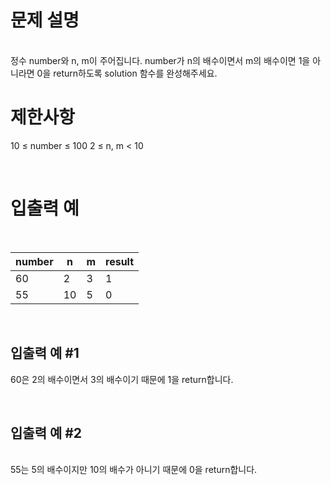 # 문제 설명

<br>
정수 number와 n, m이 주어집니다. number가 n의 배수이면서 m의 배수이면 1을 아니라면 0을 return하도록 solution 함수를 완성해주세요.

<br>

# 제한사항

10 ≤ number ≤ 100 2 ≤ n, m < 10

<br>

# 입출력 예

<br>

| number | n   | m   | result |
| ------ | --- | --- | ------ |
| 60     | 2   | 3   | 1      |
| 55     | 10  | 5   | 0      |

<br>
  
## 입출력 예 #1

60은 2의 배수이면서 3의 배수이기 때문에 1을 return합니다.

<br>

## 입출력 예 #2

<br>
55는 5의 배수이지만 10의 배수가 아니기 때문에 0을 return합니다.
